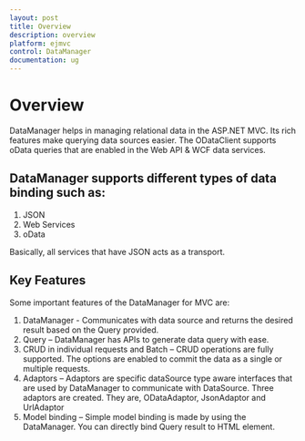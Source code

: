 ```yaml
---
layout: post
title: Overview
description: overview 
platform: ejmvc
control: DataManager
documentation: ug
---
```


# Overview 

DataManager helps in managing relational data in the ASP.NET MVC. Its rich features make querying data sources easier. The ODataClient supports oData queries that are enabled in the Web API & WCF data services.

## DataManager supports different types of data binding such as:

1. JSON
2. Web Services
3. oData

Basically, all services that have JSON acts as a transport.

## Key Features

Some important features of the DataManager for MVC are:

1. DataManager - Communicates with data source and returns the desired result based on the Query provided.
2. Query – DataManager has APIs to generate data query with ease.
3. CRUD in individual requests and Batch – CRUD operations are fully supported. The options are enabled to commit the data as a single or multiple requests.
4. Adaptors – Adaptors are specific dataSource type aware interfaces that are used by DataManager to communicate with DataSource. Three adaptors are created. They are, ODataAdaptor, JsonAdaptor and UrlAdaptor
5. Model binding – Simple model binding is made by using the DataManager. You can directly bind Query result to HTML element.
